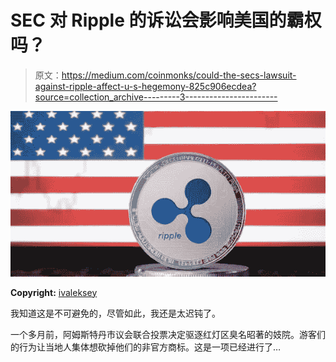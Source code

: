 # SEC 对 Ripple 的诉讼会影响美国的霸权吗？

> 原文：<https://medium.com/coinmonks/could-the-secs-lawsuit-against-ripple-affect-u-s-hegemony-825c906ecdea?source=collection_archive---------3----------------------->

![](img/ca150819775ffebd07cd34762976eab5.png)

**Copyright:** [ivaleksey](https://www.bigstockphoto.com/search/?contributor=ivaleksey)

我知道这是不可避免的，尽管如此，我还是太迟钝了。

一个多月前，阿姆斯特丹市议会联合投票决定驱逐红灯区臭名昭著的妓院。游客们的行为让当地人集体想砍掉他们的非官方商标。这是一项已经进行了…
